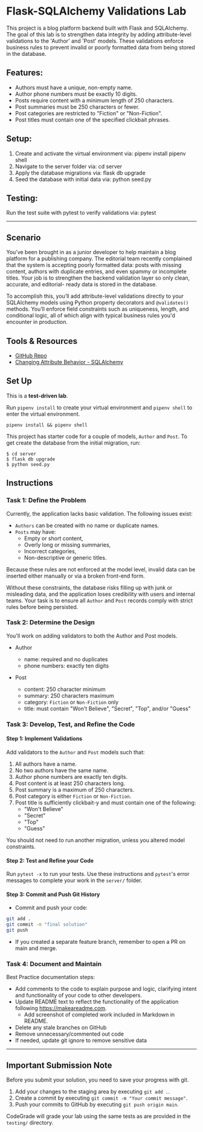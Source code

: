 # Flask-SQLAlchemy Validations Lab
This project is a blog platform backend built with Flask and SQLAlchemy. The goal of this lab is to strengthen data integrity by adding attribute-level validations to the 'Author' and 'Post' models. These validations enforce business rules to prevent invalid or poorly formatted data from being stored in the database.

## Features:
- Authors must have a unique, non-empty name.
- Author phone numbers must be exactly 10 digits.
- Posts require content with a minimum length of 250 characters.
- Post summaries must be 250 characters or fewer.
- Post categories are restricted to "Fiction" or "Non-Fiction".
- Post titles must contain one of the specified clickbait phrases.

## Setup:
1. Create and activate the virtual environment via:
    pipenv install
    pipenv shell
2. Navigate to the server folder via:
    cd server
3. Apply the database migrations via:
    flask db upgrade
4. Seed the database with initial data via:
    python seed.py

## Testing:
Run the test suite with pytest to verify validations via:
    pytest


---------------------------------------


## Scenario

You’ve been brought in as a junior developer to help maintain a blog platform 
for a publishing company. The editorial team recently complained that the system 
is accepting poorly formatted data: posts with missing content, authors with 
duplicate entries, and even spammy or incomplete titles. Your job is to 
strengthen the backend validation layer so only clean, accurate, and editorial-
ready data is stored in the database.

To accomplish this, you’ll add attribute-level validations directly to your 
SQLAlchemy models using Python property decorators and `@validates()` methods. 
You’ll enforce field constraints such as uniqueness, length, and conditional logic,
all of which align with typical business rules you'd encounter in production.

## Tools & Resources

- [GitHub Repo](https://github.com/learn-co-curriculum/flask-sqlalchemy-validations-lab)
- [Changing Attribute Behavior - SQLAlchemy](https://docs.sqlalchemy.org/en/14/orm/mapped_attributes.html#simple-validators)

## Set Up

This is a **test-driven lab**.

Run `pipenv install` to create your virtual environment and `pipenv shell` to
enter the virtual environment.

```console
pipenv install && pipenv shell
```

This project has starter code for a couple of models, `Author` and `Post`. To
get create the database from the initial migration, run:

```console
$ cd server
$ flask db upgrade
$ python seed.py
```

## Instructions

### Task 1: Define the Problem

Currently, the application lacks basic validation. The following issues exist:

* `Authors` can be created with no name or duplicate names.
* `Posts` may have:
  * Empty or short content,
  * Overly long or missing summaries,
  * Incorrect categories,
  * Non-descriptive or generic titles.

Because these rules are not enforced at the model level, invalid data can be inserted 
either manually or via a broken front-end form.

Without these constraints, the database risks filling up with junk or misleading data, 
and the application loses credibility with users and internal teams. Your task is to 
ensure all `Author` and `Post` records comply with strict rules before being persisted.

### Task 2: Determine the Design

You'll work on adding validators to both the Author and Post models.

* Author
  * name: required and no duplicates
  * phone numbers: exactly ten digits

* Post 
  * content: 250 character minimum
  * summary: 250 characters maximum
  * category: `Fiction` or `Non-Fiction` only
  * title: must contain "Won't Believe", "Secret", "Top", and/or "Guess"

### Task 3: Develop, Test, and Refine the Code

#### Step 1: Implement Validations

Add validators to the `Author` and `Post` models such that:

1. All authors have a name.
2. No two authors have the same name.
3. Author phone numbers are exactly ten digits.
4. Post content is at least 250 characters long.
5. Post summary is a maximum of 250 characters.
6. Post category is either `Fiction` or `Non-Fiction`.
7. Post title is sufficiently clickbait-y and must contain one of the following:
   - "Won't Believe"
   - "Secret"
   - "Top"
   - "Guess"

You should not need to run another migration, unless you altered model
constraints.

#### Step 2: Test and Refine your Code

Run `pytest -x` to run your tests. Use these instructions and `pytest`'s error
messages to complete your work in the `server/` folder.

#### Step 3: Commit and Push Git History

* Commit and push your code:

```bash
git add .
git commit -m "final solution"
git push
```

* If you created a separate feature branch, remember to open a PR on main and merge.

### Task 4: Document and Maintain

Best Practice documentation steps:
* Add comments to the code to explain purpose and logic, clarifying intent and functionality of your code to other developers.
* Update README text to reflect the functionality of the application following https://makeareadme.com. 
  * Add screenshot of completed work included in Markdown in README.
* Delete any stale branches on GitHub
* Remove unnecessary/commented out code
* If needed, update git ignore to remove sensitive data

---

## Important Submission Note

Before you submit your solution, you need to save your progress with git.

1. Add your changes to the staging area by executing `git add .`.
2. Create a commit by executing `git commit -m "Your commit message"`.
3. Push your commits to GitHub by executing `git push origin main`.

CodeGrade will grade your lab using the same tests as are provided in the `testing/` directory.